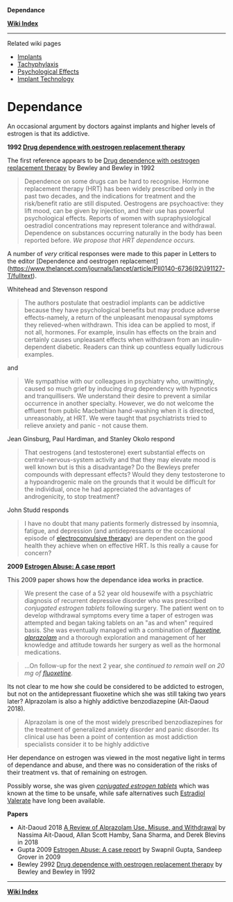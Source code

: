 **Dependance**

**[Wiki Index](https://www.reddit.com/r/TransWiki/wiki/index)**

---

Related wiki pages

* [Implants](https://www.reddit.com/r/TransWiki/wiki/hrt/implants)
* [Tachyphylaxis](https://www.reddit.com/r/TransWiki/wiki/hrt/tachyphylaxis)
* [Psychological Effects](https://www.reddit.com/r/TransWiki/wiki/hrt/psychological-effects)
* [Implant Technology](https://www.reddit.com/r/TransWiki/wiki/hrt/implant-technology)

# Dependance

An occasional argument by doctors against implants and higher levels of estrogen is that its addictive.

**1992 [Drug dependence with oestrogen replacement therapy](https://www.ncbi.nlm.nih.gov/pubmed/1346294)**

 The first reference appears to be [Drug dependence with oestrogen replacement therapy](https://www.ncbi.nlm.nih.gov/pubmed/1346294) by Bewley and Bewley in 1992

> Dependence on some drugs can be hard to recognise. Hormone replacement therapy (HRT) has been widely prescribed only in the past two decades, and the indications for treatment and the risk/benefit ratio are still disputed. Oestrogens are psychoactive: they lift mood, can be given by injection, and their use has powerful psychological effects. Reports of women with supraphysiological oestradiol concentrations may represent tolerance and withdrawal. Dependence on substances occurring
naturally in the body has been reported before. *We propose that HRT dependence occurs.*

A number of *very* critical responses were made to this paper in Letters to the editor [Dependence and oestrogen replacement](https://www.thelancet.com/journals/lancet/article/PII0140-6736(92\)91127-T/fulltext).

Whitehead and Stevenson respond

> The authors postulate that oestradiol implants can be addictive because they have psychological benefits but may produce adverse effects-namely, a return of the unpleasant menopausal symptoms they relieved-when withdrawn. This idea can be applied to most, if not all, hormones. For example, insulin has effects on the brain and certainly causes unpleasant effects when withdrawn from an insulin-dependent diabetic. Readers can think up countless equally ludicrous examples.

and

> We sympathise with our colleagues in psychiatry who, unwittingly, caused so much grief by inducing drug dependency with hypnotics and tranquillisers. We understand their desire to prevent a similar occurrence in another specialty. However, we do not welcome the effluent from public Macbethian hand-washing when it is directed, unreasonably, at HRT. We were taught that psychiatrists tried to relieve anxiety and panic - not cause them.

Jean Ginsburg, Paul Hardiman, and Stanley Okolo respond

> That oestrogens (and testosterone) exert substantial effects on central-nervous-system activity and that they may elevate mood is well known but is this a disadvantage? Do the Bewleys prefer compounds with depressant effects? Would they deny testosterone to a hypoandrogenic male on the grounds that it would be difficult
for the individual, once he had appreciated the advantages of androgenicity, to stop treatment?

John Studd responds

> I have no doubt that many patients formerly distressed by insomnia, fatigue, and depression (and antidepressants or the occasional episode of [electroconvulsive therapy](https://en.wikipedia.org/wiki/Electroconvulsive_therapy)) are dependent on the good health they achieve when on effective HRT. Is this really a cause for concern?

**2009 [Estrogen Abuse: A case report](https://www.researchgate.net/publication/265281220_Estrogen_Abuse_A_case_report)**

This 2009 paper shows how the dependance idea works in practice.

> We present the case of a 52 year old housewife with a psychiatric diagnosis of recurrent depressive disorder who was prescribed *conjugated estrogen tablets* following surgery. The patient went on to develop withdrawal symptoms every time a taper of estrogen was attempted and began taking tablets on an "as and when" required basis. She was eventually managed with a combination of *[fluoxetine](https://en.wikipedia.org/wiki/Fluoxetine), [alprazolam](https://en.wikipedia.org/wiki/Alprazolam)* and a thorough exploration and management of her knowledge and attitude towards her surgery as well as the hormonal medications.

> ...On follow-up for the next 2 year, she *continued to remain well on 20 mg of [fluoxetine](https://en.wikipedia.org/wiki/Fluoxetine)*.

Its not clear to me how she could be considered to be addicted to estrogen, but not on the antidepressant fluoxetine which she was still taking two years later? Alprazolam is also a highly addictive benzodiazepine (Ait-Daoud 2018).

> Alprazolam is one of the most widely prescribed benzodiazepines for the treatment of generalized anxiety disorder and panic disorder. Its clinical use has been a point of contention as most addiction specialists consider it to be highly addictive

Her dependance on estrogen was viewed in the most negative light in terms of dependance and abuse, and there was no consideration of the risks of their treatment vs. that of remaining on estrogen.

Possibly worse, she was given *[conjugated estrogen tablets](https://en.wikipedia.org/wiki/Conjugated_estrogens)* which was known at the time to be unsafe, while safe alternatives such [Estradiol Valerate](https://en.wikipedia.org/wiki/Estradiol_valerate) have long been available.

**Papers**

* Ait-Daoud 2018 [A Review of Alprazolam Use, Misuse, and Withdrawal](https://www.ncbi.nlm.nih.gov/pmc/articles/PMC5846112/) by Nassima Ait-Daoud, Allan Scott Hamby, Sana Sharma, and Derek Blevins in 2018
* Gupta 2009 [Estrogen Abuse: A case report](https://www.researchgate.net/publication/265281220_Estrogen_Abuse_A_case_report) by Swapnil Gupta, Sandeep Grover in 2009
* Bewley 2992 [Drug dependence with oestrogen replacement therapy](https://www.ncbi.nlm.nih.gov/pubmed/1346294) by Bewley and Bewley in 1992

---

**[Wiki Index](https://www.reddit.com/r/TransWiki/wiki/index)**
